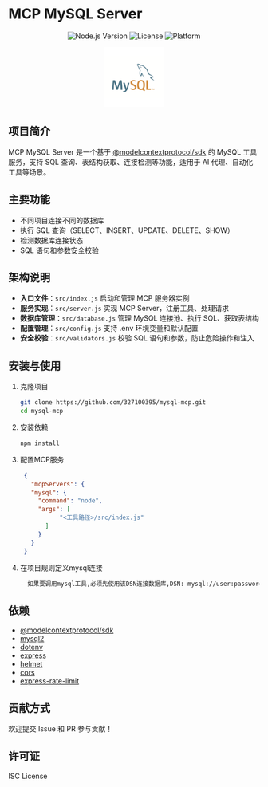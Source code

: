 # MCP MySQL Server

<p align="center">
  <img src="https://img.shields.io/badge/Node.js-18%2B-green" alt="Node.js Version">
  <img src="https://img.shields.io/badge/License-ISC-blue.svg" alt="License">
  <img src="https://img.shields.io/badge/Platform-Windows%20%7C%20Linux%20%7C%20MacOS-lightgrey" alt="Platform">
</p>

<p align="center">
  <img src="https://raw.githubusercontent.com/github/explore/main/topics/mysql/mysql.png" width="120" alt="MySQL Logo" />
</p>

## 项目简介

MCP MySQL Server 是一个基于 [@modelcontextprotocol/sdk](https://www.npmjs.com/package/@modelcontextprotocol/sdk) 的 MySQL 工具服务，支持 SQL 查询、表结构获取、连接检测等功能，适用于 AI 代理、自动化工具等场景。

## 主要功能

- 不同项目连接不同的数据库
- 执行 SQL 查询（SELECT、INSERT、UPDATE、DELETE、SHOW）
- 检测数据库连接状态
- SQL 语句和参数安全校验

## 架构说明

- **入口文件**：`src/index.js` 启动和管理 MCP 服务器实例
- **服务实现**：`src/server.js` 实现 MCP Server，注册工具、处理请求
- **数据库管理**：`src/database.js` 管理 MySQL 连接池、执行 SQL、获取表结构
- **配置管理**：`src/config.js` 支持 .env 环境变量和默认配置
- **安全校验**：`src/validators.js` 校验 SQL 语句和参数，防止危险操作和注入

## 安装与使用

1. 克隆项目
   ```bash
   git clone https://github.com/327100395/mysql-mcp.git
   cd mysql-mcp
   ```
2. 安装依赖
   ```bash
   npm install
   ```
3. 配置MCP服务
   ```json
    {
      "mcpServers": {
      "mysql": {
        "command": "node",
        "args": [
              "<工具路径>/src/index.js"
          ]
        }
      }
    }
   ```
4. 在项目规则定义mysql连接
   ```md
   - 如果要调用mysql工具,必须先使用该DSN连接数据库,DSN: mysql://user:password@host:port/database
   ```

## 依赖

- [@modelcontextprotocol/sdk](https://www.npmjs.com/package/@modelcontextprotocol/sdk)
- [mysql2](https://www.npmjs.com/package/mysql2)
- [dotenv](https://www.npmjs.com/package/dotenv)
- [express](https://www.npmjs.com/package/express)
- [helmet](https://www.npmjs.com/package/helmet)
- [cors](https://www.npmjs.com/package/cors)
- [express-rate-limit](https://www.npmjs.com/package/express-rate-limit)

## 贡献方式

欢迎提交 Issue 和 PR 参与贡献！

## 许可证

ISC License
